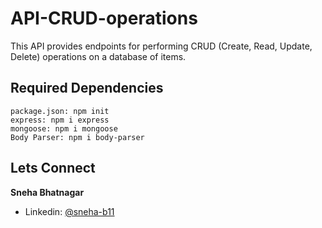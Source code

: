 # API-CRUD-operations
This API provides endpoints for performing CRUD (Create, Read, Update, Delete) operations on a database of items.


## Required Dependencies

```
package.json: npm init
express: npm i express
mongoose: npm i mongoose
Body Parser: npm i body-parser
```

## Lets Connect

**Sneha Bhatnagar**

- Linkedin: [@sneha-b11](https://www.linkedin.com/in/sneha-b11/)
